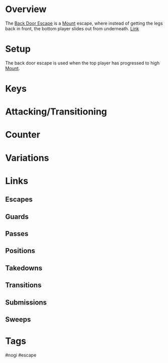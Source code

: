 # Overview
The <u>Back Door Escape</u> is a [Mount](obsidian://open?vault=Obsidian-BJJ-Notes&file=Positions%2FMount) escape, where instead of getting the legs back in front, the bottom player slides out from underneath. [Link](https://www.youtube.com/watch?v=Psv5a2iiQbA)
# Setup
The back door escape is used when the top player has progressed to high [Mount](obsidian://open?vault=Obsidian-BJJ-Notes&file=Positions%2FMount).
# Keys
# Attacking/Transitioning
# Counter
# Variations
# Links
## Escapes
## Guards
## Passes
## Positions
## Takedowns
## Transitions
## Submissions
## Sweeps
# Tags
#nogi #escape 